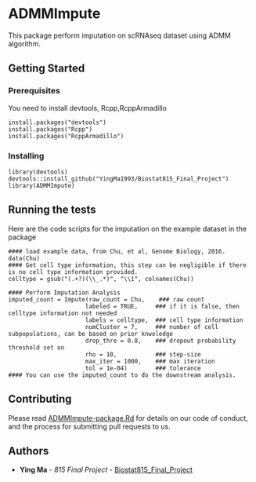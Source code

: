 # ADMMImpute
This package perform imputation on scRNAseq dataset using ADMM algorithm. 
## Getting Started
### Prerequisites
You need to install devtools, Rcpp,RcppArmadillo

```
install.packages("devtools")
install.packages("Rcpp")
install.packages("RcppArmadillo")
```

### Installing
```
library(devtools)
devtools::install_github("YingMa1993/Biostat815_Final_Project")
library(ADMMImpute)

```
## Running the tests
Here are the code scripts for the imputation on the example dataset in the package
```
#### load example data, from Chu, et al, Genome Biology, 2016.
data(Chu)
#### Get cell type information, this step can be negligible if there is no cell type information provided. 
celltype = gsub("(.+?)(\\_.*)", "\\1", colnames(Chu))

```
```
#### Perform Imputation Analysis
imputed_count = Impute(raw_count = Chu,    ### raw count
                      labeled = TRUE,     ### if it is false, then celltype information not needed
                      labels = celltype,  ### cell type information
                      numCluster = 7,     ### number of cell subpopulations, can be based on prior knwoledge
                      drop_thre = 0.8,    ### dropout probability threshold set on
                      rho = 10,           ### step-size
                      max_iter = 1000,    ### max iteration
                      tol = 1e-04)        ### tolerance
#### You can use the imputed_count to do the downstream analysis.

```
## Contributing

Please read [ADMMImpute-package.Rd](https://github.com/YingMa1993/Biostat815_Final_Project/man) for details on our code of conduct, and the process for submitting pull requests to us.

## Authors

* **Ying Ma** - *815 Final Project* - [Biostat815_Final_Project](https://github.com/YingMa1993/Biostat815_Final_Project)
